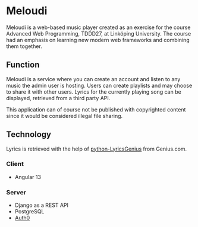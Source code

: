 # Meloudi
Meloudi is a web-based music player created as an exercise for the course Advanced Web Programming, TDDD27, at Linköping University. The course had an emphasis on learning new modern web frameworks and combining them together.

## Function
Meloudi is a service where you can create an account and listen to any music the admin user is hosting. Users can create playlists and may choose to share it with other users. Lyrics for the currently playing song can be displayed, retrieved from a third party API.

This application can of course not be published with copyrighted content since it would be considered illegal file sharing.

## Technology
Lyrics is retrieved with the help of [python-LyricsGenius](https://lyricsgenius.readthedocs.io/en/master/) from Genius.com.

### Client
- Angular 13

### Server
- Django as a REST API
- PostgreSQL
- [Auth0](https://auth0.com/)
